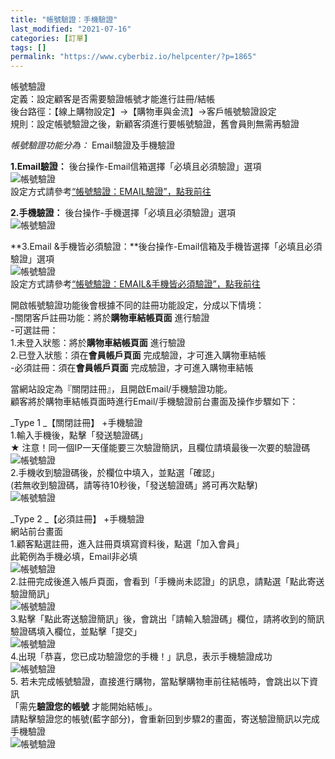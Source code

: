 ```yaml
---
title: "帳號驗證：手機驗證"
last_modified: "2021-07-16"
categories: [訂單]
tags: []
permalink: "https://www.cyberbiz.io/helpcenter/?p=1865"
---
```


帳號驗證  
定義：設定顧客是否需要驗證帳號才能進行註冊/結帳  
後台路徑：【線上購物設定】→【購物車與金流】→客戶帳號驗證設定  
規則：設定帳號驗證之後，新顧客須進行要帳號驗證，舊會員則無需再驗證

_帳號驗證功能分為：_ Email驗證及手機驗證

**1.Email驗證：** 後台操作-Email信箱選擇「必填且必須驗證」選項  
![帳號驗證](https://www.cyberbiz.co/helpcenter/wp-content/uploads/2020/03/帳號驗證：Email驗證手機驗證1.png)  
設定方式請參考[“帳號驗證：EMAIL驗證”，點我前往](https://www.cyberbiz.co/helpcenter/?p=445)

**2.手機驗證：** 後台操作-手機選擇「必填且必須驗證」選項  
![帳號驗證](https://www.cyberbiz.co/helpcenter/wp-content/uploads/2020/03/帳號驗證：Email驗證手機驗證2.png)

**3.Email &手機皆必須驗證：**後台操作-Email信箱及手機皆選擇「必填且必須驗證」選項  
![帳號驗證](https://www.cyberbiz.co/helpcenter/wp-content/uploads/2020/03/帳號驗證：Email驗證手機驗證3.png)  
設定方式請參考[“帳號驗證：EMAIL&手機皆必須驗證”，點我前往](https://www.cyberbiz.co/helpcenter/?p=1871)

開啟帳號驗證功能後會根據不同的註冊功能設定，分成以下情境：  
-關閉客戶註冊功能：將於**購物車結帳頁面** 進行驗證  
-可選註冊：  
1.未登入狀態：將於**購物車結帳頁面** 進行驗證  
2.已登入狀態：須在**會員帳戶頁面** 完成驗證，才可進入購物車結帳  
-必須註冊：須在**會員帳戶頁面** 完成驗證，才可進入購物車結帳

當網站設定為『關閉註冊』，且開啟Email/手機驗證功能。  
顧客將於購物車結帳頁面時進行Email/手機驗證前台畫面及操作步驟如下：

_Type 1  _【關閉註冊】 +手機驗證  
1.輸入手機後，點擊「發送驗證碼」  
★ 注意！同一個IP一天僅能要三次驗證簡訊，且欄位請填最後一次要的驗證碼  
![帳號驗證](https://www.cyberbiz.co/helpcenter/wp-content/uploads/2020/03/帳號驗證：Email驗證手機驗證6.png)  
2.手機收到驗證碼後，於欄位中填入，並點選「確認」  
(若無收到驗證碼，請等待10秒後，「發送驗證碼」將可再次點擊)  
![帳號驗證](https://www.cyberbiz.co/helpcenter/wp-content/uploads/2020/03/帳號驗證：Email驗證手機驗證7.png)

_Type 2  _【必須註冊】 +手機驗證  
網站前台畫面  
1.顧客點選註冊，進入註冊頁填寫資料後，點選「加入會員」  
此範例為手機必填，Email非必填  
![帳號驗證](https://www.cyberbiz.co/helpcenter/wp-content/uploads/2020/03/帳號驗證：Email驗證手機驗證14.png)  
2.註冊完成後進入帳戶頁面，會看到「手機尚未認證」的訊息，請點選「點此寄送驗證簡訊」  
![帳號驗證](https://www.cyberbiz.co/helpcenter/wp-content/uploads/2020/03/帳號驗證：Email驗證手機驗證15.png)  
3.點擊「點此寄送驗證簡訊」後，會跳出「請輸入驗證碼」欄位，請將收到的簡訊驗證碼填入欄位，並點擊「提交」  
![帳號驗證](https://www.cyberbiz.co/helpcenter/wp-content/uploads/2020/03/帳號驗證：Email驗證手機驗證16.png)  
4.出現「恭喜，您已成功驗證您的手機！」訊息，表示手機驗證成功  
![帳號驗證](https://www.cyberbiz.co/helpcenter/wp-content/uploads/2020/03/帳號驗證：Email驗證手機驗證17.png)  
5\. 若未完成帳號驗證，直接進行購物，當點擊購物車前往結帳時，會跳出以下資訊  
「需先**驗證您的帳號** 才能開始結帳」。  
請點擊驗證您的帳號(藍字部分)，會重新回到步驟2的畫面，寄送驗證簡訊以完成手機驗證  
![帳號驗證](https://www.cyberbiz.co/helpcenter/wp-content/uploads/2020/03/帳號驗證：Email驗證手機驗證18.png)

